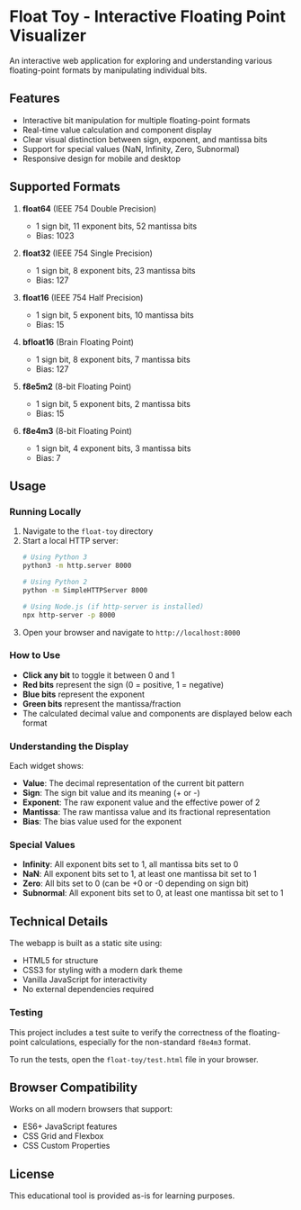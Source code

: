 # Float Toy - Interactive Floating Point Visualizer

An interactive web application for exploring and understanding various floating-point formats by manipulating individual bits.

## Features

- Interactive bit manipulation for multiple floating-point formats
- Real-time value calculation and component display
- Clear visual distinction between sign, exponent, and mantissa bits
- Support for special values (NaN, Infinity, Zero, Subnormal)
- Responsive design for mobile and desktop

## Supported Formats

1. **float64** (IEEE 754 Double Precision)
   - 1 sign bit, 11 exponent bits, 52 mantissa bits
   - Bias: 1023

2. **float32** (IEEE 754 Single Precision)
   - 1 sign bit, 8 exponent bits, 23 mantissa bits
   - Bias: 127

3. **float16** (IEEE 754 Half Precision)
   - 1 sign bit, 5 exponent bits, 10 mantissa bits
   - Bias: 15

4. **bfloat16** (Brain Floating Point)
   - 1 sign bit, 8 exponent bits, 7 mantissa bits
   - Bias: 127

5. **f8e5m2** (8-bit Floating Point)
   - 1 sign bit, 5 exponent bits, 2 mantissa bits
   - Bias: 15

6. **f8e4m3** (8-bit Floating Point)
   - 1 sign bit, 4 exponent bits, 3 mantissa bits
   - Bias: 7

## Usage

### Running Locally

1. Navigate to the `float-toy` directory
2. Start a local HTTP server:
   ```bash
   # Using Python 3
   python3 -m http.server 8000
   
   # Using Python 2
   python -m SimpleHTTPServer 8000
   
   # Using Node.js (if http-server is installed)
   npx http-server -p 8000
   ```
3. Open your browser and navigate to `http://localhost:8000`

### How to Use

- **Click any bit** to toggle it between 0 and 1
- **Red bits** represent the sign (0 = positive, 1 = negative)
- **Blue bits** represent the exponent
- **Green bits** represent the mantissa/fraction
- The calculated decimal value and components are displayed below each format

### Understanding the Display

Each widget shows:
- **Value**: The decimal representation of the current bit pattern
- **Sign**: The sign bit value and its meaning (+ or -)
- **Exponent**: The raw exponent value and the effective power of 2
- **Mantissa**: The raw mantissa value and its fractional representation
- **Bias**: The bias value used for the exponent

### Special Values

- **Infinity**: All exponent bits set to 1, all mantissa bits set to 0
- **NaN**: All exponent bits set to 1, at least one mantissa bit set to 1
- **Zero**: All bits set to 0 (can be +0 or -0 depending on sign bit)
- **Subnormal**: All exponent bits set to 0, at least one mantissa bit set to 1

## Technical Details

The webapp is built as a static site using:
- HTML5 for structure
- CSS3 for styling with a modern dark theme
- Vanilla JavaScript for interactivity
- No external dependencies required

### Testing

This project includes a test suite to verify the correctness of the floating-point calculations, especially for the non-standard `f8e4m3` format.

To run the tests, open the `float-toy/test.html` file in your browser.

## Browser Compatibility

Works on all modern browsers that support:
- ES6+ JavaScript features
- CSS Grid and Flexbox
- CSS Custom Properties

## License

This educational tool is provided as-is for learning purposes. 